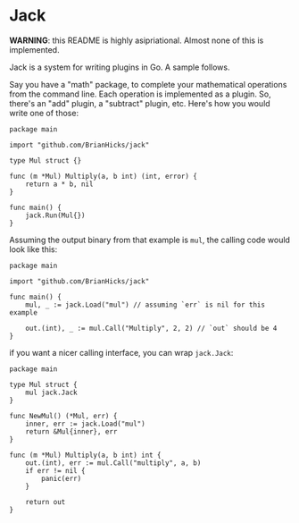 # Jack

**WARNING**: this README is highly asipriational. Almost none of this is
implemented.

Jack is a system for writing plugins in Go. A sample follows.

Say you have a "math" package, to complete your mathematical operations from the
command line. Each operation is implemented as a plugin. So, there's an "add"
plugin, a "subtract" plugin, etc. Here's how you would write one of those:

```
package main

import "github.com/BrianHicks/jack"

type Mul struct {}

func (m *Mul) Multiply(a, b int) (int, error) {
    return a * b, nil
}

func main() {
    jack.Run(Mul{})
}
```

Assuming the output binary from that example is `mul`, the calling code would
look like this:

```
package main

import "github.com/BrianHicks/jack"

func main() {
    mul, _ := jack.Load("mul") // assuming `err` is nil for this example

    out.(int), _ := mul.Call("Multiply", 2, 2) // `out` should be 4
}
```

if you want a nicer calling interface, you can wrap `jack.Jack`:

```
package main

type Mul struct {
    mul jack.Jack
}

func NewMul() (*Mul, err) {
    inner, err := jack.Load("mul")
    return &Mul{inner}, err
}

func (m *Mul) Multiply(a, b int) int {
    out.(int), err := mul.Call("multiply", a, b)
    if err != nil {
        panic(err)
    }

    return out
}
```
